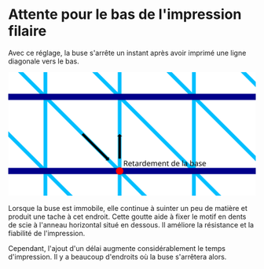 Attente pour le bas de l'impression filaire
===

Avec ce réglage, la buse s'arrête un instant après avoir imprimé une ligne diagonale vers le bas.

![L'endroit où la buse s'arrêtera](../images/wireframe_bottom_delay_fr.svg)

Lorsque la buse est immobile, elle continue à suinter un peu de matière et produit une tache à cet endroit. Cette goutte aide à fixer le motif en dents de scie à l'anneau horizontal situé en dessous. Il améliore la résistance et la fiabilité de l'impression.

Cependant, l'ajout d'un délai augmente considérablement le temps d'impression. Il y a beaucoup d'endroits où la buse s'arrêtera alors.
